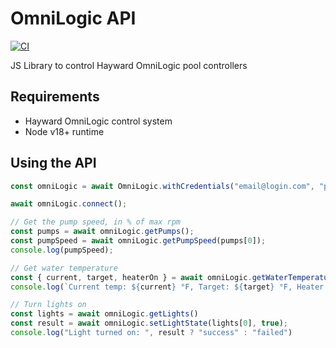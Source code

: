 # OmniLogic API
[![CI](https://github.com/davidmuzi/omnilogic-api/actions/workflows/node.js.yml/badge.svg)](https://github.com/davidmuzi/omnilogic-api/actions/workflows/node.js.yml)


JS Library to control Hayward OmniLogic pool controllers

## Requirements
- Hayward OmniLogic control system
- Node v18+ runtime

## Using the API

```ts
const omniLogic = await OmniLogic.withCredentials("email@login.com", "p4ssw0rd");

await omniLogic.connect();

// Get the pump speed, in % of max rpm
const pumps = await omniLogic.getPumps();
const pumpSpeed = await omniLogic.getPumpSpeed(pumps[0]);
console.log(pumpSpeed);

// Get water temperature
const { current, target, heaterOn } = await omniLogic.getWaterTemperature();
console.log(`Current temp: ${current} °F, Target: ${target} °F, Heater is ${ heaterOn ? 'on' : 'off'}`);

// Turn lights on
const lights = await omniLogic.getLights()
const result = await omniLogic.setLightState(lights[0], true);
console.log("Light turned on: ", result ? "success" : "failed")
```
